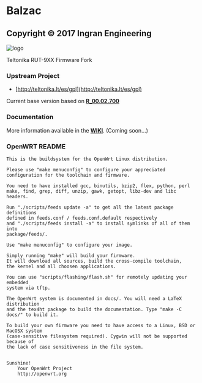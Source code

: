 # Balzac
## Copyright © 2017 Ingran Engineering ###

![logo](https://lh6.googleusercontent.com/-GFlTiWQvk4s/AAAAAAAAAAI/AAAAAAAAACA/mLPR8EvRZdI/photo.jpg)

Teltonika RUT-9XX Firmware Fork

### Upstream Project

- [http://teltonika.lt/es/gpl](http://teltonika.lt/es/gpl)

Current base version based on **[R_00.02.700](http://teltonika.lt/main/wp-content/uploads/2016/10/GPL_source_RUT9XX_R_00.02.700.zip)**

### **Documentation**

More information available in the **[WIKI](https://github.com/ingran/balzac/wiki)**. (Coming soon...)

### OpenWRT README

```
This is the buildsystem for the OpenWrt Linux distribution.

Please use "make menuconfig" to configure your appreciated
configuration for the toolchain and firmware.

You need to have installed gcc, binutils, bzip2, flex, python, perl
make, find, grep, diff, unzip, gawk, getopt, libz-dev and libc headers.

Run "./scripts/feeds update -a" to get all the latest package definitions
defined in feeds.conf / feeds.conf.default respectively
and "./scripts/feeds install -a" to install symlinks of all of them into
package/feeds/.

Use "make menuconfig" to configure your image.

Simply running "make" will build your firmware.
It will download all sources, build the cross-compile toolchain, 
the kernel and all choosen applications.

You can use "scripts/flashing/flash.sh" for remotely updating your embedded
system via tftp.

The OpenWrt system is documented in docs/. You will need a LaTeX distribution
and the tex4ht package to build the documentation. Type "make -C docs/" to build it.

To build your own firmware you need to have access to a Linux, BSD or MacOSX system
(case-sensitive filesystem required). Cygwin will not be supported because of
the lack of case sensitiveness in the file system.


Sunshine!
	Your OpenWrt Project
	http://openwrt.org
```


